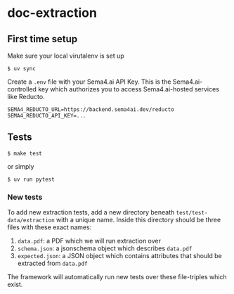 # doc-extraction

## First time setup

Make sure your local virutalenv is set up
```shell
$ uv sync
```

Create a `.env` file with your Sema4.ai API Key. This is the Sema4.ai-controlled key which authorizes you to access Sema4.ai-hosted services like Reducto.
```
SEMA4_REDUCTO_URL=https://backend.sema4ai.dev/reducto
SEMA4_REDUCTO_API_KEY=...
```

## Tests

```shell
$ make test
```

or simply

```shell
$ uv run pytest
```

### New tests

To add new extraction tests, add a new directory beneath `test/test-data/extraction` with a unique name. Inside this directory should be three files with these exact names:

1. `data.pdf`: a PDF which we will run extraction over
2. `schema.json`: a jsonschema object which describes `data.pdf`
3. `expected.json`: a JSON object which contains attributes that should be extracted from `data.pdf`

The framework will automatically run new tests over these file-triples which exist.


